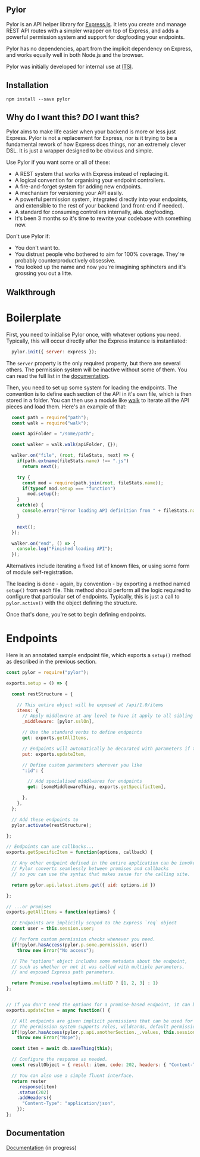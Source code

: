 Pylor
---------

Pylor is an API helper library for [Express.js](https://expressjs.com/). It lets you create and manage REST API routes with a simpler wrapper on top of Express, and adds a powerful permission system and support for dogfooding your endpoints.

Pylor has no dependencies, apart from the implicit dependency on Express, and works equally well in both Node.js and the browser.

Pylor was initially developed for internal use at [ITSI](https://www.it.si).

Installation
-------------
`npm install --save pylor`

Why do I want this? _DO_ I want this?
--------------------------------------
Pylor aims to make life easier when your backend is more or less just Express. Pylor is not a replacement for Express, nor is it trying to be a fundamental rework of how Express does things, nor an extremely clever DSL. It is just a wrapper designed to be obvious and simple.

Use Pylor if you want some or all of these:
* A REST system that works with Express instead of replacing it.
* A logical convention for organising your endpoint controllers.
* A fire-and-forget system for adding new endpoints.
* A mechanism for versioning your API easily.
* A powerful permission system, integrated directly into your endpoints, and extensible to the rest of your backend (and front-end if needed).
* A standard for consuming controllers internally, aka. dogfooding.
* It's been 3 months so it's time to rewrite your codebase with something new.

Don't use Pylor if:
* You don't want to.
* You distrust people who bothered to aim for 100% coverage. They're probably counterproductively obsessive.
* You looked up the name and now you're imagining sphincters and it's grossing you out a litte.

Walkthrough
-----------------

Boilerplate
=============

First, you need to initialise Pylor once, with whatever options you need. Typically, this will occur directly after the Express instance is instantiated:

```javascript
  pylor.init({ server: express });
```

The `server` property is the only required property, but there are several others. The permission system will be inactive without some of them. You can read the full list in the [documentation](https://github.com/Pleochism/pylor/blob/master/DOCS.md#initialising-pylor).

Then, you need to set up some system for loading the endpoints. The convention is to define each section of the API in it's own file, which is then stored in a folder. You can then use a module like [walk](https://github.com/Daplie/node-walk) to iterate all the API pieces and load them. Here's an example of that:

```javascript
  const path = require("path");
  const walk = require("walk");

  const apiFolder = "/some/path";

  const walker = walk.walk(apiFolder, {});

  walker.on("file", (root, fileStats, next) => {
    if(path.extname(fileStats.name) !== ".js")
      return next();

    try {
      const mod = require(path.join(root, fileStats.name));
      if(typeof mod.setup === "function")
        mod.setup();
    }
    catch(e) {
      console.error("Error loading API definition from " + fileStats.name);
    }

    next();
  });

  walker.on("end", () => {
    console.log("Finished loading API");
  });
```

Alternatives include iterating a fixed list of known files, or using some form of module self-registration.

The loading is done - again, by convention - by exporting a method named `setup()` from each file. This method should perform all the logic required to configure that particular set of endpoints. Typically, this is just a call to `pylor.active()` with the object defining the structure.

Once that's done, you're set to begin defining endpoints.

Endpoints
=========

Here is an annotated sample endpoint file, which exports a `setup()` method as described in the previous section.

```javascript
const pylor = require("pylor");

exports.setup = () => {

  const restStructure = {

    // This entire object will be exposed at /api/1.0/items
    items: {
      // Apply middleware at any level to have it apply to all sibling and child nodes
      _middleware: [pylor.sslOn],

      // Use the standard verbs to define endpoints
      get: exports.getAllItems,

      // Endpoints will automatically be decorated with parameters if the verb needs it
      put: exports.updateItem,

      // Define custom parameters wherever you like
      ":id": {

        // Add specialised middlwares for endpoints
        get: [someMiddlewareThing, exports.getSpecificItem],

      },
    },
  };

  // Add these endpoints to
  pylor.activate(restStructure);

};

// Endpoints can use callbacks...
exports.getSpecificItem = function(options, callback) {

  // Any other endpoint defined in the entire application can be invoked.
  // Pylor converts seamlessly between promises and callbacks
  // so you can use the syntax that makes sense for the calling site.

  return pylor.api.latest.items.get({ uid: options.id })

};

// ...or promises
exports.getAllItems = function(options) {

  // Endpoints are implicitly scoped to the Express `req` object
  const user = this.session.user;

  // Perform custom permission checks whenever you need.
  if(!pylor.hasAccess(pylor.p.some.permission, user))
    throw new Error("No access");

  // The "options" object includes some metadata about the endpoint,
  // such as whether or not it was called with multiple parameters,
  // and exposed Express path parameters.

  return Promise.resolve(options.multiID ? [1, 2, 3] : 1)
};


// If you don't need the options for a promise-based endpoint, it can be omitted
exports.updateItem = async function() {

  // All endpoints are given implicit permissions that can be used for access control
  // The permission system supports roles, wildcards, default permissions, and placeholder values
  if(!pylor.hasAccess(pylor.p.api.anotherSection._.values, this.session.user))
    throw new Error("Nope");

  const item = await db.saveThing(this);

  // Configure the response as needed.
  const resultObject = { result: item, code: 202, headers: { "Content-Type": "application/json" } };

  // You can also use a simple fluent interface.
  return rester
    .response(item)
    .status(202)
    .addHeaders({
      "Content-Type": "application/json",
    });
};

```

Documentation
---------

[Documentation](https://github.com/Pleochism/pylor/blob/master/DOCS.md) (in progress)